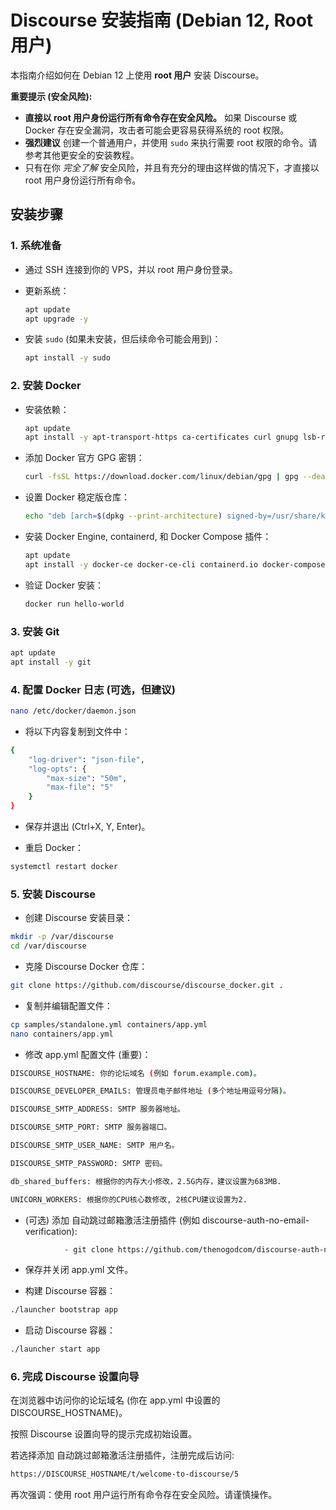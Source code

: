 # Discourse 安装指南 (Debian 12, Root 用户)

本指南介绍如何在 Debian 12 上使用 **root 用户** 安装 Discourse。

**重要提示 (安全风险):**

*   **直接以 root 用户身份运行所有命令存在安全风险。** 如果 Discourse 或 Docker 存在安全漏洞，攻击者可能会更容易获得系统的 root 权限。
*   **强烈建议** 创建一个普通用户，并使用 `sudo` 来执行需要 root 权限的命令。请参考其他更安全的安装教程。
*   只有在你 *完全了解* 安全风险，并且有充分的理由这样做的情况下，才直接以 root 用户身份运行所有命令。

## 安装步骤

### 1. 系统准备

*   通过 SSH 连接到你的 VPS，并以 root 用户身份登录。
*   更新系统：

    ```bash
    apt update
    apt upgrade -y
    ```

*   安装 `sudo` (如果未安装，但后续命令可能会用到)：

    ```bash
    apt install -y sudo
    ```

### 2. 安装 Docker

*   安装依赖：

    ```bash
    apt update
    apt install -y apt-transport-https ca-certificates curl gnupg lsb-release
    ```

*   添加 Docker 官方 GPG 密钥：

    ```bash
    curl -fsSL https://download.docker.com/linux/debian/gpg | gpg --dearmor -o /usr/share/keyrings/docker-archive-keyring.gpg
    ```

*   设置 Docker 稳定版仓库：

    ```bash
    echo "deb [arch=$(dpkg --print-architecture) signed-by=/usr/share/keyrings/docker-archive-keyring.gpg] https://download.docker.com/linux/debian $(lsb_release -cs) stable" | tee /etc/apt/sources.list.d/docker.list > /dev/null
    ```

*   安装 Docker Engine, containerd, 和 Docker Compose 插件：

    ```bash
    apt update
    apt install -y docker-ce docker-ce-cli containerd.io docker-compose-plugin
    ```

*   验证 Docker 安装：

    ```bash
    docker run hello-world
    ```

### 3. 安装 Git

```bash
apt update
apt install -y git
```

### 4. 配置 Docker 日志 (可选，但建议)
```bash
nano /etc/docker/daemon.json
```
*   将以下内容复制到文件中：
```bash
{
    "log-driver": "json-file",
    "log-opts": {
        "max-size": "50m",
        "max-file": "5"
    }
}
```
*   保存并退出 (Ctrl+X, Y, Enter)。

*   重启 Docker：
```bash
systemctl restart docker
```

### 5. 安装 Discourse

*   创建 Discourse 安装目录：
```bash
mkdir -p /var/discourse
cd /var/discourse
```

*   克隆 Discourse Docker 仓库：
```bash
git clone https://github.com/discourse/discourse_docker.git .
```

*   复制并编辑配置文件：
```bash
cp samples/standalone.yml containers/app.yml
nano containers/app.yml
```

*   修改 app.yml 配置文件 (重要)：
```bash
DISCOURSE_HOSTNAME: 你的论坛域名 (例如 forum.example.com)。

DISCOURSE_DEVELOPER_EMAILS: 管理员电子邮件地址 (多个地址用逗号分隔)。

DISCOURSE_SMTP_ADDRESS: SMTP 服务器地址。

DISCOURSE_SMTP_PORT: SMTP 服务器端口。

DISCOURSE_SMTP_USER_NAME: SMTP 用户名。

DISCOURSE_SMTP_PASSWORD: SMTP 密码。

db_shared_buffers: 根据你的内存大小修改，2.5G内存，建议设置为683MB.

UNICORN_WORKERS: 根据你的CPU核心数修改, 2核CPU建议设置为2.
```
*  (可选) 添加 自动跳过邮箱激活注册插件 (例如 discourse-auth-no-email-verification):
```bash
            - git clone https://github.com/thenogodcom/discourse-auth-no-email-verification.git
```

*  保存并关闭 app.yml 文件。

* 构建 Discourse 容器：
```bash
./launcher bootstrap app
```

* 启动 Discourse 容器：
```bash
./launcher start app
```

### 6. 完成 Discourse 设置向导

在浏览器中访问你的论坛域名 (你在 app.yml 中设置的 DISCOURSE_HOSTNAME)。

按照 Discourse 设置向导的提示完成初始设置。

若选择添加 自动跳过邮箱激活注册插件，注册完成后访问:
```bash
https://DISCOURSE_HOSTNAME/t/welcome-to-discourse/5
```
再次强调：使用 root 用户运行所有命令存在安全风险。请谨慎操作。

